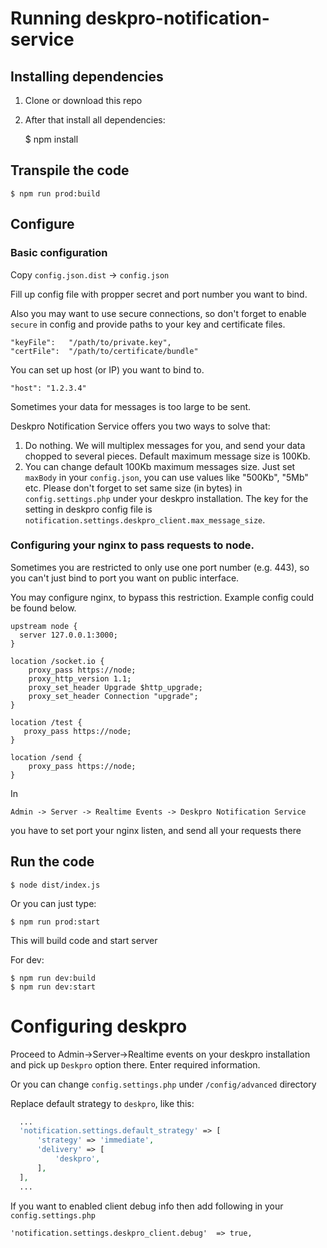 # Running deskpro-notification-service

## Installing dependencies

1. Clone or download this repo

2. After that install all dependencies:

    $ npm install

## Transpile the code

    $ npm run prod:build

## Configure

### Basic configuration

Copy `config.json.dist` -> `config.json`

Fill up config file with propper secret and port number you want to bind.

Also you may want to use secure connections, so don't forget to enable `secure` in config
and provide paths to your key and certificate files.

    "keyFile":   "/path/to/private.key",
    "certFile":  "/path/to/certificate/bundle"


You can set up host (or IP) you want to bind to.

    "host": "1.2.3.4"
    
Sometimes your data for messages is too large to be sent.

Deskpro Notification Service offers you two ways to solve that:
1. Do nothing. We will multiplex messages for you, and send your data chopped to several pieces.
Default maximum message size is 100Kb.
2. You can change default 100Kb maximum messages size. Just set `maxBody` in your `config.json`, you can use values like
"500Kb", "5Mb" etc. Please don't forget to set same size (in bytes) in `config.settings.php` under your deskpro installation.
The key for the setting in deskpro config file is `notification.settings.deskpro_client.max_message_size`.


### Configuring your nginx to pass requests to node.

Sometimes you are restricted to only use one port number (e.g. 443), so you can't just bind to port you want on public interface.

You may configure nginx, to bypass this restriction. Example config could be found below.

    upstream node {
      server 127.0.0.1:3000;
    }

    location /socket.io {
        proxy_pass https://node;
        proxy_http_version 1.1;
        proxy_set_header Upgrade $http_upgrade;
        proxy_set_header Connection "upgrade";
    }
    
    location /test {
       proxy_pass https://node;
    }
    
    location /send {
        proxy_pass https://node;
    }
    
In

    Admin -> Server -> Realtime Events -> Deskpro Notification Service

you have to set port your nginx listen, and send all your requests there

## Run the code

    $ node dist/index.js
    
Or you can just type:

    $ npm run prod:start
    
This will build code and start server
    
For dev:

    $ npm run dev:build
    $ npm run dev:start 

# Configuring deskpro

Proceed to Admin->Server->Realtime events on your deskpro installation and pick up `Deskpro` option there.
Enter required information.

Or you can change ``config.settings.php`` under ``/config/advanced`` directory

Replace default strategy to ``deskpro``, like this:

```php
  ...
  'notification.settings.default_strategy' => [
      'strategy' => 'immediate',
      'delivery' => [
          'deskpro',
      ],
  ],
  ...
```

If you want to enabled client debug info then add following in your `config.settings.php`

    'notification.settings.deskpro_client.debug'  => true,
